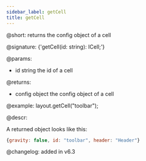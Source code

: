 ```yaml
---
sidebar_label: getCell
title: getCell
---          
```


@short: returns the config object of a cell

@signature: {'getCell(id: string): ICell;'}

@params:
- id	string		the id of a cell

@returns:
- config		object		the config object of a cell

@example:
layout.getCell("toolbar");

@descr:

A returned object looks like this:
~~~js
{gravity: false, id: "toolbar", header: "Header"}
~~~

@changelog:
added in v6.3

[comment]: # (@related: layout/work_with_layout.md#getting-the-object-of-a-cell)
